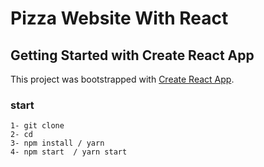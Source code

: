 # Pizza Website With React
## Getting Started with Create React App

This project was bootstrapped with [Create React App](https://github.com/facebook/create-react-app).

### start
    1- git clone 
    2- cd 
    3- npm install / yarn 
    4- npm start  / yarn start
